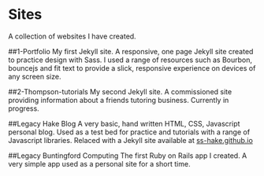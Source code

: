 # Sites
A collection of websites I have created.

##1-Portfolio
My first Jekyll site.
A responsive, one page Jekyll site created to practice design  with Sass.
I used a range of resources such as Bourbon, bouncejs and fit text to provide a 
slick, responsive experience on devices of any screen size.

##2-Thompson-tutorials
My second Jekyll site.
A commissioned site providing information about a friends tutoring business.
Currently in progress.

##Legacy Hake Blog
A very basic, hand written HTML, CSS, Javascript personal blog.
Used as a test bed for practice and tutorials with a range of Javascript libraries.
Relaced with a Jekyll site available at [ss-hake.github.io](ss-hake.github.io)

##Legacy Buntingford Computing
The first Ruby on Rails app I created.
A very simple app used as a personal site for a short time.

